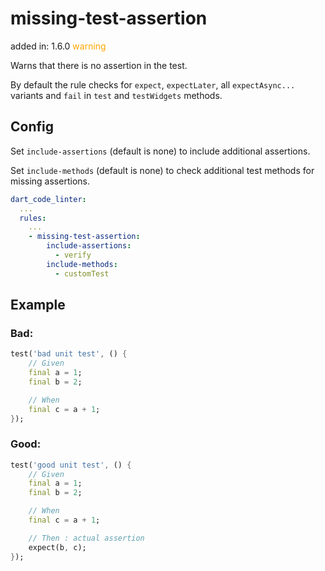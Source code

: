 # missing-test-assertion
added in: 1.6.0 <span style="color: orange">warning</span>

Warns that there is no assertion in the test.

By default the rule checks for `expect`, `expectLater`, all `expectAsync...` variants and `fail` in `test` and `testWidgets` methods.

## Config
Set `include-assertions` (default is none) to include additional assertions.

Set `include-methods` (default is none) to check additional test methods for missing assertions.
```yaml
dart_code_linter:
  ...
  rules:
    ...
    - missing-test-assertion:
        include-assertions:
          - verify
        include-methods:
          - customTest
```
## Example
### Bad:
```dart
test('bad unit test', () {
    // Given
    final a = 1;
    final b = 2;

    // When
    final c = a + 1;
});
```
### Good:
```dart
test('good unit test', () {
    // Given
    final a = 1;
    final b = 2;

    // When
    final c = a + 1;

    // Then : actual assertion
    expect(b, c);
});
```
